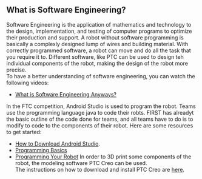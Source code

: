 ## What is Software Engineering?
Software Engineering is the application of mathematics and technology to the design, implementation, and testing of computer programs to optimize their production and support. A robot without software programming is basically a complexly designed lump of wires and building material. With correctly programmed software, a robot can move and do all the task that you require it to. Different software, like PTC can be used to design teh individual components of the robot, making the design of the robot more precise.  
To have a better understanding of software engineering, you can watch the following videos:  
* [What is Software Engineering Anyways?](https://www.youtube.com/watch?v=7UeP23_fQ4o) 
  
In the FTC competition, Android Studio is used to program the robot. Teams use the programming language java to code their robts. FIRST has alreadyt the basic outline of the code done for teams, and all teams have to do is to modify to code to the components of their robot. Here are some resources to get started:  
* [How to Download Android Studio](https://ftccats.github.io/Android%20Studio%20and%20Software%20prt.%201%20and%20Source%20control).  
* [Programming Basics](https://ftccats.github.io/ProgrammingBasics)
* [Programming Your Robot](https://ftccats.github.io/ProgrammingYourRobot)
In order to 3D print some components of the robot, the modeling software PTC Creo can be used.  
The instructions on how to download and install PTC Creo are [here](https://ftccats.github.io/CADWithPTC).
